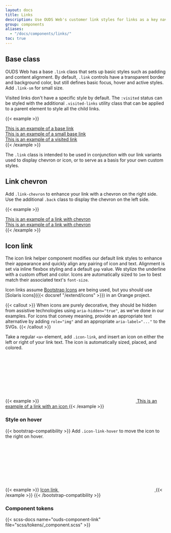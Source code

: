 ```yaml
---
layout: docs
title: Links
description: Use OUDS Web's customer link styles for links as a key navigational element, enabling users to move between pages, sections, or external resources.
group: components
aliases:
  - "/docs/components/links/"
toc: true
---
```


## Base class

OUDS Web has a base `.link` class that sets up basic styles such as padding and content alignment. By default, `.link` controls have a transparent border and background color, but still defines basic focus, hover and active styles. Add `.link-sm` for small size.

Visited links don't have a specific style by default. The `:visited` status can be styled with the additional `.visited-links` utility class that can be applied to a parent element to style all the child links.

{{< example >}}
<div><a class="link" href="#">This is an example of a base link</a></div>
<div><a class="link link-sm" href="#">This is an example of a small base link</a></div>
<div class="visited-links">
  <a class="link" href=".">This is an example of a visited link</a>
</div>
{{< /example >}}

The `.link` class is intended to be used in conjunction with our link variants used to display chevron or icon, or to serve as a basis for your own custom styles.

## Link chevron

Add `.link-chevron` to enhance your link with a chevron on the right side. Use the additional `.back` class to display the chevron on the left side.

{{< example >}}
<div><a class="link link-chevron" href="#">This is an example of a link with chevron</a></div>
<div><a class="link link-chevron back" href="#">This is an example of a link with chevron</a></div>
{{< /example >}}

## Icon link

The icon link helper component modifies our default link styles to enhance their appearance and quickly align any pairing of icon and text. Alignment is set via inline flexbox styling and a default `gap` value. We stylize the underline with a custom offset and color. Icons are automatically sized to `1em` to best match their associated text's `font-size`.

Icon links assume [Bootstrap Icons](https://icons.getbootstrap.com) are being used, but you should use [Solaris icons]({{< docsref "/extend/icons" >}}) in an Orange project.

{{< callout >}}
When icons are purely decorative, they should be hidden from assistive technologies using `aria-hidden="true"`, as we've done in our examples. For icons that convey meaning, provide an appropriate text alternative by adding `role="img"` and an appropriate `aria-label="..."` to the SVGs.
{{< /callout >}}

Take a regular `<a>` element, add `.icon-link`, and insert an icon on either the left or right of your link text. The icon is automatically sized, placed, and colored.

{{< example >}}
<a class="link icon-link" href="#">
  <svg class="bi" aria-hidden="true">
    <use xlink:href="/docs/{{< param docs_version >}}/assets/img/ouds-web-sprite.svg#heart-recommend"/>
  </svg>
  This is an example of a link with an icon
</a>
{{< /example >}}

### Style on hover

{{< bootstrap-compatibility >}}
Add `.icon-link-hover` to move the icon to the right on hover.

{{< example >}}
<a class="icon-link icon-link-hover" href="#">
  Icon link
  <svg class="bi" aria-hidden="true"><use xlink:href="#arrow-right"></use></svg>
</a>
{{< /example >}}
{{< /bootstrap-compatibility >}}

### Component tokens

{{< scss-docs name="ouds-component-link" file="scss/tokens/_component.scss" >}}
